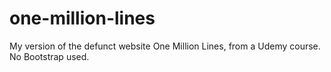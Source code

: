 # one-million-lines
My version of the defunct website One Million Lines, from a Udemy course. No Bootstrap used.
